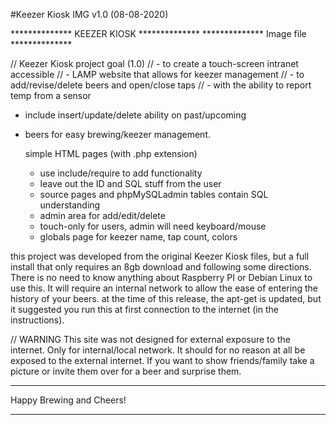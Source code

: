 #Keezer Kiosk IMG v1.0 (08-08-2020)

**************   KEEZER KIOSK   **************
**************    Image file    **************

// Keezer Kiosk project goal (1.0)
// - to create a touch-screen intranet accessible
// - LAMP website that allows for keezer management
// - to add/revise/delete beers and open/close taps
// - with the ability to report temp from a sensor

- include insert/update/delete ability on past/upcoming
- beers for easy brewing/keezer management.

  simple HTML pages (with .php extension)
   - use include/require to add functionality
   - leave out the ID and SQL stuff from the user
   - source pages and phpMySQLadmin tables contain SQL understanding
   - admin area for add/edit/delete
   - touch-only for users, admin will need keyboard/mouse
   - globals page for keezer name, tap count, colors

this project was developed from the original Keezer Kiosk files, but 
a full install that only requires an 8gb download and following some 
directions. There is no need to know anything about Raspberry PI or 
Debian Linux to use this. It will require an internal network to 
allow the ease of entering the history of your beers. at the time of 
this release, the apt-get is updated, but it suggested you run this 
at first connection to the internet (in the instructions). 

// WARNING 
This site was not designed for external exposure to the internet. 
Only for internal/local network. It should for no reason at all be 
exposed to the external internet. If you want to show friends/family 
take a picture or invite them over for a beer and surprise them. 

-------

Happy Brewing and Cheers!

-------


